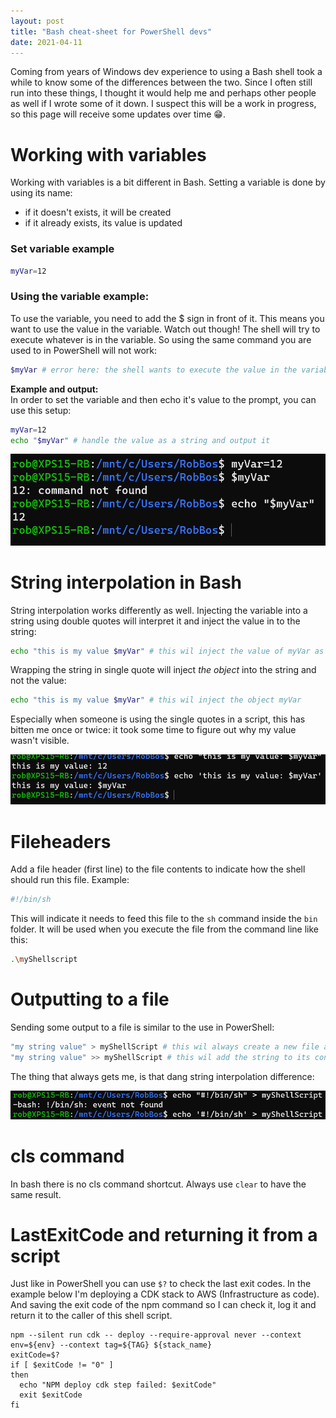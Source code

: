 ```yaml
---
layout: post
title: "Bash cheat-sheet for PowerShell devs"
date: 2021-04-11
---
```


Coming from years of Windows dev experience to using a Bash shell took a while to know some of the differences between the two. Since I often still run into these things, I thought it would help me and perhaps other people as well if I wrote some of it down. I suspect this will be a work in progress, so this page will receive some updates over time 😁.

# Working with variables
Working with variables is a bit different in Bash. Setting a variable is done by using its name: 
* if it doesn't exists, it will be created
* if it already exists, its value is updated

### Set variable example
``` sh
myVar=12
```

### Using the variable example:
To use the variable, you need to add the $ sign in front of it. This means you want to use the value in the variable. 
Watch out though! The shell will try to execute whatever is in the variable. So using the same command you are used to in PowerShell will not work:
``` sh
$myVar # error here: the shell wants to execute the value in the variable, which is 12 in this case.
``` 

**Example and output:**  
In order to set the variable and then echo it's value to the prompt, you can use this setup:
``` sh
myVar=12
echo "$myVar" # handle the value as a string and output it
```

![Variables example results](/images/20210411/20210411_Variables.png)  

# String interpolation in Bash
String interpolation works differently as well. Injecting the variable into a string using double quotes will interpret it and inject the value in to the string:
``` sh
echo "this is my value $myVar" # this wil inject the value of myVar as a string
``` 

Wrapping the string in single quote will inject *the object* into the string and not the value:
``` sh
echo "this is my value $myVar" # this wil inject the object myVar
``` 
Especially when someone is using the single quotes in a script, this has bitten me once or twice: it took some time to figure out why my value wasn't visible. 

![String interpolation results](/images/20210411/20210411_StringInterpolation.png)

# Fileheaders
Add a file header (first line) to the file contents to indicate how the shell should run this file. Example:  
``` sh
#!/bin/sh
```

This will indicate it needs to feed this file to the `sh` command inside the `bin` folder.
It will be used when you execute the file from the command line like this:
``` sh
.\myShellscript
```

# Outputting to a file
Sending some output to a file is similar to the use in PowerShell:
``` sh
"my string value" > myShellScript # this wil always create a new file and set its content
"my string value" >> myShellScript # this wil add the string to its content
```
The thing that always gets me, is that dang string interpolation difference:  

![Output of this example](/images/20210411/20210411_NewFile.png)  

# cls command
In bash there is no cls command shortcut. Always use `clear` to have the same result. 

# LastExitCode and returning it from a script
Just like in PowerShell you can use `$?` to check the last exit codes. In the example below I'm deploying a CDK stack to AWS (Infrastructure as code).
And saving the exit code of the npm command so I can check it, log it and return it to the caller of this shell script.

```
npm --silent run cdk -- deploy --require-approval never --context env=${env} --context tag=${TAG} ${stack_name}
exitCode=$?
if [ $exitCode != "0" ] 
then
  echo "NPM deploy cdk step failed: $exitCode"
  exit $exitCode
fi
```